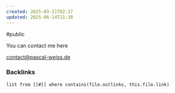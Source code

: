 ```yaml
---
created: 2025-03-11T02:17
updated: 2025-06-14T21:38
---
```

#public

You can contact me here

contact@pascal-weiss.de

### Backlinks
```dataview 
list from [[#]] where contains(file.outlinks, this.file.link)
```

